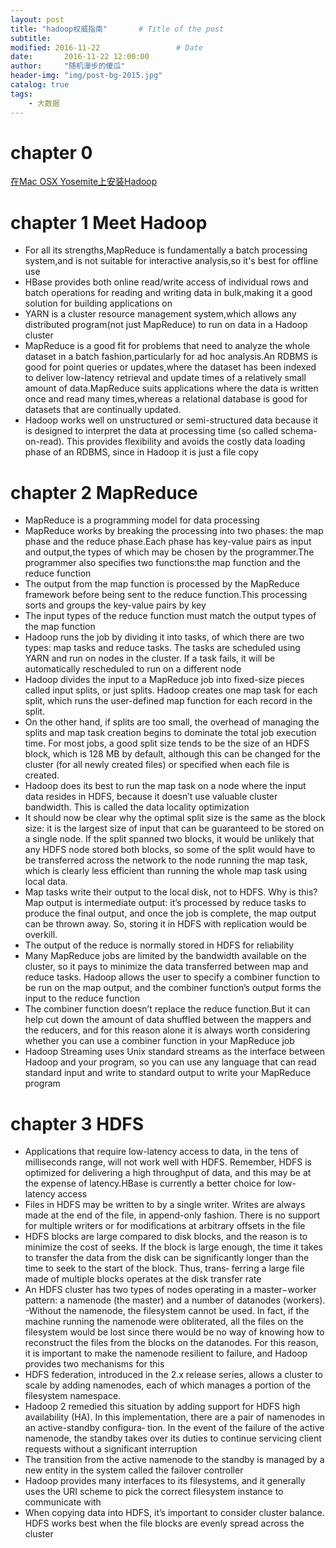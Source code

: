 ```yaml
---
layout: post
title: "hadoop权威指南"       # Title of the post
subtitle:
modified: 2016-11-22                 # Date
date:       2016-11-22 12:00:00
author:     "随机漫步的傻瓜"
header-img: "img/post-bg-2015.jpg"
catalog: true
tags:
    - 大数据
---
```


# chapter 0
[在Mac OSX Yosemite上安装Hadoop](http://www.jianshu.com/p/3aebdba32363)

# chapter 1 Meet Hadoop
- For all its strengths,MapReduce is fundamentally a batch processing system,and is not suitable for interactive analysis,so it's best for offline use
- HBase provides both online read/write access of individual rows and batch operations for reading and writing data in bulk,making it a good solution for building applications on
- YARN is a cluster resource management system,which allows any distributed program(not just MapReduce) to run on data in a Hadoop cluster
- MapReduce is a good fit for problems that need to analyze the whole dataset in a batch fashion,particularly for ad hoc analysis.An RDBMS is good for point queries or updates,where the dataset has been indexed to deliver low-latency retrieval and  update times of a relatively small amount of data.MapReduce suits applications where the data is written once and read many times,whereas a relational database is good for datasets that are continually updated.
- Hadoop works well on unstructured or semi-structured data because it is designed to interpret the data at processing time (so called schema-on-read). This provides flexibility and avoids the costly data loading phase of an RDBMS, since in Hadoop it is just a file copy

# chapter 2 MapReduce

- MapReduce is a programming model for data processing
- MapReduce works by breaking the processing into two phases: the map phase and the reduce phase.Each phase has key-value pairs as input and output,the types of which may be chosen by the programmer.The programmer also specifies two functions:the map function and the reduce function
- The output from the map function is processed by the MapReduce framework before being sent to the reduce function.This processing sorts and groups the key-value pairs by key
- The input types of the reduce function must match the output types of the map function
- Hadoop runs the job by dividing it into tasks, of which there are two types: map tasks and reduce tasks. The tasks are scheduled using YARN and run on nodes in the cluster. If a task fails, it will be automatically rescheduled to run on a different node
- Hadoop divides the input to a MapReduce job into fixed-size pieces called input splits, or just splits. Hadoop creates one map task for each split, which runs the user-defined map function for each record in the split.
- On the other hand, if splits are too small, the overhead of managing the splits and map task creation begins to dominate the total job execution time. For most jobs, a good split size tends to be the size of an HDFS block, which is 128 MB by default, although this can be changed for the cluster (for all newly created files) or specified when each file is created.
- Hadoop does its best to run the map task on a node where the input data resides in HDFS, because it doesn’t use valuable cluster bandwidth. This is called the data locality optimization
- It should now be clear why the optimal split size is the same as the block size: it is the largest size of input that can be guaranteed to be stored on a single node. If the split spanned two blocks, it would be unlikely that any HDFS node stored both blocks, so some of the split would have to be transferred across the network to the node running the map task, which is clearly less efficient than running the whole map task using local data.
- Map tasks write their output to the local disk, not to HDFS. Why is this? Map output is intermediate output: it’s processed by reduce tasks to produce the final output, and once the job is complete, the map output can be thrown away. So, storing it in HDFS with replication would be overkill.
- The output of the reduce is normally stored in HDFS for reliability
- Many MapReduce jobs are limited by the bandwidth available on the cluster, so it pays to minimize the data transferred between map and reduce tasks. Hadoop allows the user to specify a combiner function to be run on the map output, and the combiner function’s output forms the input to the reduce function
- The combiner function doesn’t replace the reduce function.But it can help cut down the amount of data shuffled between the mappers and the reducers, and for this reason alone it is always worth considering whether you can use a combiner function in your MapReduce job
- Hadoop Streaming uses Unix standard streams as the interface between Hadoop and your program, so you can use any language that can read standard input and write to standard output to write your MapReduce program

# chapter 3 HDFS

- Applications that require low-latency access to data, in the tens of milliseconds range, will not work well with HDFS. Remember, HDFS is optimized for delivering a high throughput of data, and this may be at the expense of latency.HBase is currently a better choice for low-latency access
- Files in HDFS may be written to by a single writer. Writes are always made at the end of the file, in append-only fashion. There is no support for multiple writers or for modifications at arbitrary offsets in the file
- HDFS blocks are large compared to disk blocks, and the reason is to minimize the cost of seeks. If the block is large enough, the time it takes to transfer the data from the disk can be significantly longer than the time to seek to the start of the block. Thus, trans‐ ferring a large file made of multiple blocks operates at the disk transfer rate
- An HDFS cluster has two types of nodes operating in a master−worker pattern: a namenode (the master) and a number of datanodes (workers).
-Without the namenode, the filesystem cannot be used. In fact, if the machine running the namenode were obliterated, all the files on the filesystem would be lost since there would be no way of knowing how to reconstruct the files from the blocks on the datanodes. For this reason, it is important to make the namenode resilient to failure, and Hadoop provides two mechanisms for this
- HDFS federation, introduced in the 2.x release series, allows a cluster to scale by adding namenodes, each of which manages a portion of the filesystem namespace.
- Hadoop 2 remedied this situation by adding support for HDFS high availability (HA). In this implementation, there are a pair of namenodes in an active-standby configura‐ tion. In the event of the failure of the active namenode, the standby takes over its duties to continue servicing client requests without a significant interruption
- The transition from the active namenode to the standby is managed by a new entity in the system called the failover controller
- Hadoop provides many interfaces to its filesystems, and it generally uses the URI scheme to pick the correct filesystem instance to communicate with
- When copying data into HDFS, it’s important to consider cluster balance. HDFS works best when the file blocks are evenly spread across the cluster
